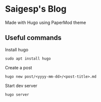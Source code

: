 # Saigesp's Blog 

Made with Hugo using PaperMod theme

## Useful commands

Install hugo
```
sudo apt install hugo
```

Create a post
```
hugo new post/<yyyy-mm-dd>/<post-title>.md
```

Start dev server
```
hugo server
```

